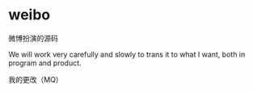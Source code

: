 weibo
=====

微博扮演的源码

We will work very carefully and slowly to trans it to what I want, both in program and product.

我的更改（MQ）

